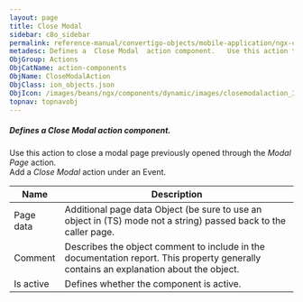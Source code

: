 ```yaml
---
layout: page
title: Close Modal
sidebar: c8o_sidebar
permalink: reference-manual/convertigo-objects/mobile-application/ngx-components/action-components/close-modal/
metadesc: Defines a  Close Modal  action component.   Use this action to close a modal page previously opened through the  Modal Page  action. Add a  Close Moda
ObjGroup: Actions
ObjCatName: action-components
ObjName: CloseModalAction
ObjClass: ion_objects.json
ObjIcon: /images/beans/ngx/components/dynamic/images/closemodalaction_32x32.png
topnav: topnavobj
---
```

##### Defines a <i>Close Modal</i> action component. <br/>

 Use this action to close a modal page previously opened through the <i>Modal Page</i> action.<br/>
Add a <i>Close Modal</i> action under an Event.

Name | Description 
--- | ---
Page data | Additional page data Object (be sure to use an object in (TS) mode not a string) passed back to the caller page.
Comment | Describes the object comment to include in the documentation report.  This property generally contains an explanation about the object. 
Is active | Defines whether the component is active. 

